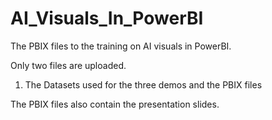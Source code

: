 # AI_Visuals_In_PowerBI
The PBIX files to the training on AI visuals in PowerBI. 

Only two files are uploaded. 

1. The Datasets used for the three demos and the PBIX files 

The PBIX files also contain the presentation slides. 
